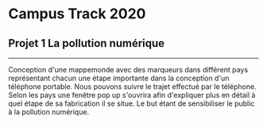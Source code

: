 # Campus Track 2020

## Projet 1 La pollution numérique

---


Conception d'une mappemonde avec des marqueurs dans différent pays représentant chacun une étape importante dans la conception d'un téléphone portable.
Nous pouvons suivre le trajet effectué par le téléphone.
Selon les pays une fenêtre pop up s'ouvrira afin d'expliquer plus en détail à quel étape de sa fabrication il se situe.
Le but étant de sensibiliser le public à la pollution numérique. 
